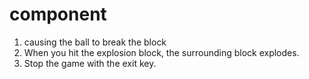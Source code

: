 # component

1. causing the ball to break the block
2. When you hit the explosion block, the surrounding block explodes.
3. Stop the game with the exit key.
